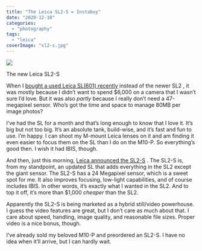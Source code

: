 ```yaml
---
title: "The Leica SL2-S = Instabuy"
date: "2020-12-10"
categories:
  - "photography"
tags:
  - "leica"
coverImage: "sl2-s.jpg"
---
```


![](/img/2020/sl2-s-1024x758.jpg)

The new Leica SL2-S

When I [bought a used Leica SL(601) recently](__GHOST_URL__/2020/my-new-5-year-old-leica-sl/) instead of the newer SL2 , it was mostly because I didn’t want to spend $6,000 on a camera that I wasn’t sure I’d love. But it was also _partly_ because I really don’t need a 47-megapixel sensor. Who’s got the time and space to manage 80MB per image photos?

I’ve had the SL for a month and that’s long enough to know that I love it. It’s big but not too big. It’s an absolute tank, build-wise, and it’s fast and fun to use. I’m happy. I can shoot my M-mount Leica lenses on it and am finding it even easier to focus them on the SL than I do on the M10-P. So everything’s good then. I wish it had IBIS, though.

And then, just this morning, [Leica announced the SL2-S](https://us.leica-camera.com/Photography/Leica-SL/Leica-SL2-S) . The SL2-S is, from my standpoint, an updated SL that adds everything in the SL2 except the giant sensor. The SL2-S has a 24 Megapixel sensor, which is a sweet spot for me. It also improves focusing, low-light capabilities, and of course includes IBIS. In other words, it’s exactly what I wanted in the SL2. And to top it off, it’s more than $1,000 _cheaper_ than the SL2.

Apparently the SL2-S is being marketed as a hybrid still/video powerhouse. I guess the video features are great, but I don’t care as much about that. I care about speed, handling, image quality, and reasonable file sizes. Proper video is a nice bonus, though.

I’ve already sold my beloved M10-P and preordered an SL2-S. I have no idea when it’ll arrive, but I can hardly wait.
